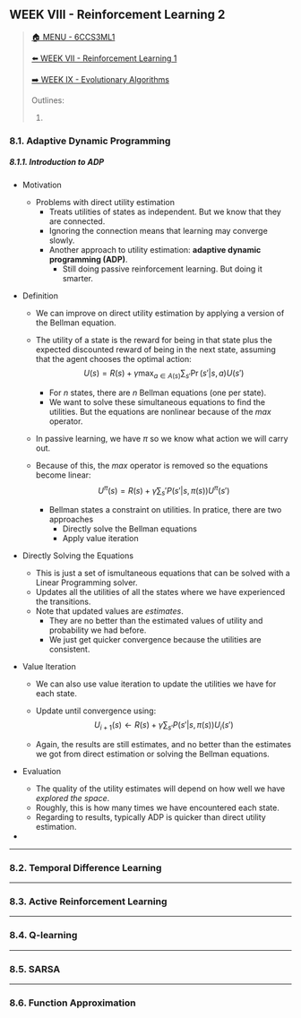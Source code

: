 ## WEEK VIII - Reinforcement Learning 2

>[🏠 MENU - 6CCS3ML1](year3/6ccs3ml1.md)
>
>[⬅️ WEEK VII - Reinforcement Learning 1](year3/6ccs3ml1/w7.md)
>
>[➡️ WEEK IX - Evolutionary Algorithms](year3/6ccs3ml1/w9.md)
>
>Outlines:
>
>1. 

### 8.1. Adaptive Dynamic Programming

##### 8.1.1. Introduction to ADP

- Motivation

  - Problems with direct utility estimation
    - Treats utilities of states as independent. But we know that they are connected.
    - Ignoring the connection means that learning may converge slowly.
    - Another approach to utility estimation: **adaptive dynamic programming (ADP)**.
      - Still doing passive reinforcement learning. But doing it smarter.

- Definition

  - We can improve on direct utility estimation by applying a version of the Bellman equation.

  - The utility of a state is the reward for being in that state plus the expected discounted reward of being in the next state, assuming that the agent chooses the optimal action:
    $$
    U(s) = R(s) + \gamma \max_{a \in A(s)} \sum_{s'} \Pr(s'|s, a) U(s')
    $$

    - For $n$ states, there are $n$ Bellman equations (one per state).
    - We want to solve these simultaneous equations to find the utilities. But the equations are nonlinear because of the *max* operator.

  - In passive learning, we have $π$ so we know what action we will carry out.

  - Because of this, the *max* operator is removed so the equations become linear:
    $$
    U^\pi(s) = R(s) + \gamma \sum_s' P(s'|s, \pi(s)) U^\pi (s')
    $$

    - Bellman states a constraint on utilities. In pratice, there are two approaches
      - Directly solve the Bellman equations
      - Apply value iteration

- Directly Solving the Equations

  - This is just a set of ismultaneous equations that can be solved with a Linear Programming solver.
  - Updates all the utilities of all the states where we have experienced the transitions.
  - Note that updated values are *estimates*.
    - They are no better than the estimated values of utility and probability we had before.
    - We just get quicker convergence because the utilities are consistent.

- Value Iteration

  - We can also use value iteration to update the utilities we have for each state.

  - Update until convergence using:
    $$
    U_{i+1} (s) \leftarrow R(s) + \gamma \sum_{s'} P(s'|s, \pi(s)) U_i(s')
    $$

  - Again, the results are still estimates, and no better than the estimates we got from direct estimation or solving the Bellman equations.

- Evaluation

  - The quality of the utility estimates will depend on how well we have *explored the space*.
  - Roughly, this is how many times we have encountered each state.
  - Regarding to results, typically ADP is quicker than direct utility estimation.

- 



---

### 8.2. Temporal Difference Learning



---

### 8.3. Active Reinforcement Learning



---

### 8.4. Q-learning



---

### 8.5. SARSA



---

### 8.6. Function Approximation